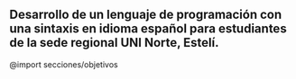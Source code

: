 <!-- Protocolo para Tesis. v0.0.1
    Por:
        - Luis González
        - Bayardo Falcón
 -->

 <!-- [[toc]] -->
<section id="portada">
<h1>Desarrollo de un lenguaje de programación con una sintaxis en idioma español para estudiantes de la sede regional UNI Norte, Estelí.</h1>
</section>

<!-- @import secciones/introduccion

    @import secciones/antecedentes

    @import secciones/justificacion -->

@import secciones/objetivos
<!-- 
    @import secciones/marco_teorico

    @import secciones/hipotesis

    @import secciones/diseno_metodologico

    @import secciones/cronograma

    @import secciones/bibliografia

    @import secciones/anexos
-->
